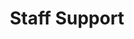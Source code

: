 ---
name: The Ta11y Cat
title: Staff Support
tags:
  - support
picture: ../../images/team/Ta11yCat.png
alt-text: A handsome shorthaired brown tabby with bright green eyes, pink nose, and an elegant tail.
---